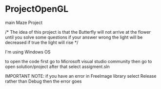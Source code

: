 # ProjectOpenGL
main Maze Project

/*
The idea of this project is that the Butterfly will not arrive at the flower until you solve some questions 
if your answer wrong the light will be decreased if true the light will rise
*/

I'm using Windows OS

to open the code first go to Microsoft visual studio community then go to open solution/project after that select assigment.sln

IMPORTANT NOTE: if you have an error in FreeImage library select Release rather than Debug then the error goes 
